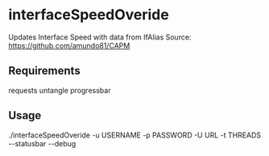 # interfaceSpeedOveride

Updates Interface Speed with data from IfAlias
Source: https://github.com/amundo81/CAPM

## Requirements
requests
untangle
progressbar

## Usage
./interfaceSpeedOveride -u USERNAME -p PASSWORD -U URL -t THREADS --statusbar --debug